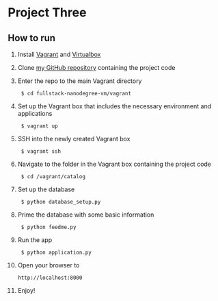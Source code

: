 # Project Three

## How to run

1. Install [Vagrant](http://vagrantup.com/) and [Virtualbox](https://www.virtualbox.org/)
2. Clone [my GitHub repository](https://github.com/hwyfour/fullstack-nanodegree-vm) containing the project code
3. Enter the repo to the main Vagrant directory

        $ cd fullstack-nanodegree-vm/vagrant

4. Set up the Vagrant box that includes the necessary environment and applications

        $ vagrant up

5. SSH into the newly created Vagrant box

        $ vagrant ssh

6. Navigate to the folder in the Vagrant box containing the project code

        $ cd /vagrant/catalog

7. Set up the database

        $ python database_setup.py

8. Prime the database with some basic information

        $ python feedme.py

9. Run the app

        $ python application.py

10. Open your browser to

        http://localhost:8000

11. Enjoy!
